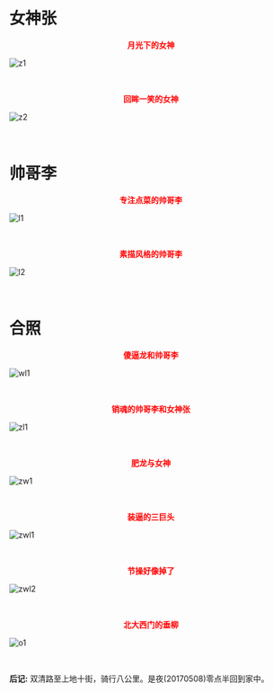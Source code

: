 
# 女神张

<p align="center"><b><font color="red">月光下的女神</font></b></p>

![z1](z_1.jpg)


<br/>

<p align="center"><b><font color="red">回眸一笑的女神</font></b></p>

![z2](z_2.jpg)

<br/>

# 帅哥李

<p align="center"><b><font color="red">专注点菜的帅哥李</font></b></p>

![l1](l_1.jpg)

<br/>

<p align="center"><b><font color="red">素描风格的帅哥李</font></b></p>

![l2](l_2.jpg)


<br/>

# 合照

<p align="center"><b><font color="red">傻逼龙和帅哥李</font></b></p>

![wl1](wl_1.jpg)


<br/>

<p align="center"><b><font color="red">销魂的帅哥李和女神张</font></b></p>

![zl1](zl_1.jpg)

<br/>

<p align="center"><b><font color="red">肥龙与女神</font></b></p>

![zw1](zw_1.jpg)


<br/>

<p align="center"><b><font color="red">装逼的三巨头</font></b></p>

![zwl1](zwl_1.jpg)


<br/>

<p align="center"><b><font color="red">节操好像掉了</font></b></p>


![zwl2](zwl_2.jpg)

<br/>

<p align="center"><b><font color="red">北大西门的垂柳</font></b></p>

![o1](o_1.jpg)


<br/>

**后记:** 双清路至上地十街，骑行八公里。是夜(20170508)零点半回到家中。

